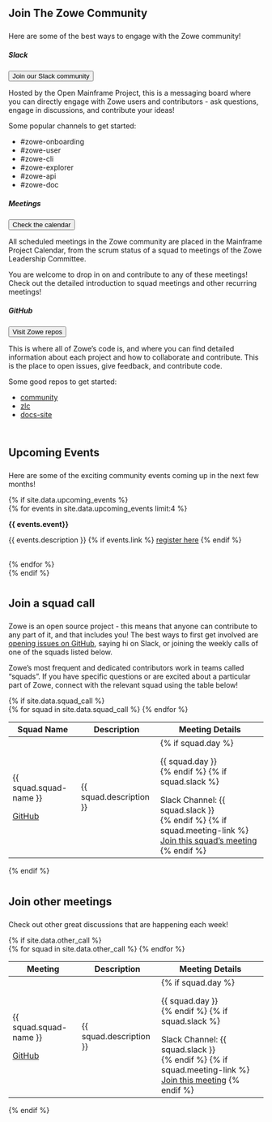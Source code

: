 ---
---

<!-- SPDX-License-Identifier: CC-BY-4.0 -->
<!-- Copyright Contributors to the Zowe project. -->

<section class="whitebackground">
  <h1 id="download" style="margin-bottom: 1.5rem">Join The Zowe Community</h1>
  <p>Here are some of the best ways to engage with the Zowe community!</p>

  <div class="card-deck">
  <div class="card border-dark mb-3">
    <div class="card-body">
      <h5 class="card-title text-center">Slack</h5>
      <a class="col-md-3" href="{{ site.slack_url }}"><button type="button" class="btn btn-primary btn-lg btn-block" style="white-space: break-spaces">Join our Slack community</button></a>
      <p class="card-text">Hosted by the Open Mainframe Project, this is a messaging board where you can directly engage with Zowe users and contributors - ask questions, engage in discussions, and contribute your ideas!</p>
      <p>Some popular channels to get started: <ul>
      <li>#zowe-onboarding</li> 
      <li>#zowe-user</li> 
      <li>#zowe-cli</li> 
      <li>#zowe-explorer</li> 
      <li>#zowe-api</li>
      <li>#zowe-doc</li> 
      </ul>
      </p>
    </div>
  </div>
  <div class="card border-dark mb-3">
    <div class="card-body">
      <h5 class="card-title text-center">Meetings</h5>
      <a class="col-md-3" href="{{ site.omp_calendar_url }}"><button type="button" class="btn btn-primary btn-lg btn-block" style="white-space: break-spaces">Check the calendar</button></a>
      <p class="card-text">All scheduled meetings in the Zowe community are placed in the Mainframe Project Calendar, from the scrum status of a squad to meetings of the Zowe Leadership Committee. </p>
      <p>You are welcome to drop in on and contribute to any of these meetings! Check out the detailed introduction to squad meetings and other recurring meetings! </p>
    </div>
  </div>
  <div class="card border-dark mb-3">
    <div class="card-body">
      <h5 class="card-title text-center">GitHub</h5>
      <a class="col-md-3" href="{{ site.github_repo_url }}"><button type="button" class="btn btn-primary btn-lg btn-block" style="white-space: break-spaces">Visit Zowe repos</button></a>
      <p class="card-text">This is where all of Zowe’s code is, and where you can find detailed information about each project and how to collaborate and contribute. This is the place to open issues, give feedback, and contribute code.</p>
      <p>Some good repos to get started: <ul>
      <li><a href="{{ site.zowe_community_repo_url }}">community</a></li> 
      <li><a href="{{ site.zowe_zlc_repo_url }}">zlc</a></li> 
      <li><a href="{{ site.zowe_docs_repo_url }}">docs-site</a></li>  
      </ul>
      </p>
    </div>
  </div>
</div>

  <div style="padding-top: 2%">
    <h2 style="margin-bottom: 1.5rem">Upcoming Events</h2>
    <p>Here are some of the exciting community events coming up in the next few months!</p>
    <div>
      {% if site.data.upcoming_events %}
        <div class="row">
          {% for events in site.data.upcoming_events limit:4 %}
            <p class="col-md-4"><strong>{{ events.event}}</strong></p>
            <p class="col-md-8">{{ events.description }}
              {% if events.link %}
                <a href="{{ events.link }}">register here</a>
              {% endif %}
            </p>
            <br>
          {% endfor %}
        </div>
      {% endif %}
    </div>
  </div>

  <div style="padding-top: 2%">
    <h2 style="margin-bottom: 1.5rem">Join a squad call</h2>
    <p>Zowe is an open source project - this means that anyone can contribute to any part of it, and that includes you! The best ways to first get involved are <a href="{{ site.create_zowe_issue_url }}">opening issues on GitHub</a>, saying hi on Slack, or joining the weekly calls of one of the squads listed below.</p>
    <p>Zowe’s most frequent and dedicated contributors work in teams called “squads”. If you have specific questions or are excited about a particular part of Zowe, connect with the relevant squad using the table below!</p>
    {% if site.data.squad_call %}
    <div>
      <table class="table table-bordered">
        <thead>
          <tr>
            <th scope="col">Squad Name</th>
            <th scope="col" colspan="2">Description</th>
            <th scope="col">Meeting Details</th>
          </tr>
        </thead>
        <tbody>
          {% for squad in site.data.squad_call %}
            <tr>
              <td>
                <p style="margin-bottom: 0">{{ squad.squad-name }}</p>
                <a href="{{ squad.github-link }}"><p>GitHub</p></a>
              </td>
              <td colspan="2">{{ squad.description }}</td>
              <td>
                {% if squad.day %}
                  <p style="margin-bottom: 0rem">{{ squad.day }}</p>
                {% endif %}
                {% if squad.slack %}
                  <p style="margin-bottom: 0rem">Slack Channel: {{ squad.slack }}</p>
                {% endif %}
                {% if squad.meeting-link %}
                  <a href="{{ squad.meeting-link }}">Join this squad’s meeting</a>
                {% endif %}
                <!--
                <br>
                {% if squad.meeting-topic %}
                  <a href="{{ squad.meeting-topic }}">Submit a meeting topic</a>
                {% endif %}
                -->
              </td>
            </tr>
          {% endfor %}
        </tbody>
      </table>
    </div>
    {% endif %}
  </div>

  <div style="padding-top: 2%">
    <h2 style="margin-bottom: 1.5rem">Join other meetings</h2>
    <p>Check out other great discussions that are happening each week!</p>
    {% if site.data.other_call %}
    <div>
      <table class="table table-bordered">
        <thead>
          <tr>
            <th scope="col">Meeting</th>
            <th scope="col" colspan="2">Description</th>
            <th scope="col">Meeting Details</th>
          </tr>
        </thead>
        <tbody>
          {% for squad in site.data.other_call %}
            <tr>
              <td>
                <p style="margin-bottom: 0">{{ squad.squad-name }}</p>
                <a href="{{ squad.github-link }}"><p>GitHub</p></a>
              </td>
              <td colspan="2">{{ squad.description }}</td>
              <td>
                {% if squad.day %}
                  <p style="margin-bottom: 0rem">{{ squad.day }}</p>
                {% endif %}
                {% if squad.slack %}
                  <p style="margin-bottom: 0rem">Slack Channel: {{ squad.slack }}</p>
                {% endif %}
                {% if squad.meeting-link %}
                  <a href="{{ squad.meeting-link }}">Join this meeting</a>
                {% endif %}
              </td>
            </tr>
          {% endfor %}
        </tbody>
      </table>
    </div>
    {% endif %}
  </div>
</section>
